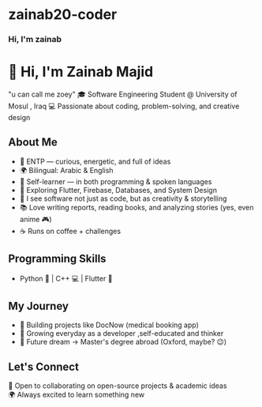 # zainab20-coder
### Hi, I'm zainab 
# 👋 Hi, I'm Zainab Majid  
"u can call me zoey"
🎓 Software Engineering Student @ University of Mosul , Iraq
💻 Passionate about coding, problem-solving, and creative design  

## About Me  
- 🧩 ENTP — curious, energetic, and full of ideas
- 🌍 Bilingual: Arabic & English
-  🌱 Self-learner — in both programming & spoken languages  
- 🚀 Exploring Flutter, Firebase, Databases, and System Design
- 🎨 I see software not just as code, but as creativity & storytelling  
- 📚 Love writing reports, reading books, and analyzing stories (yes, even anime 🎮)  
- ☕ Runs on coffee + challenges

 ## Programming Skills  
- Python 🐍 | C++ 💻 | Flutter 📱  

## My Journey  
- 📌 Building projects like DocNow (medical booking app)  
- 🌱 Growing everyday as a developer ,self-educated and thinker 
- 🎯 Future dream → Master's degree abroad (Oxford, maybe? 😉)  

## Let's Connect  
💼 Open to collaborating on open-source projects & academic ideas  
🌍 Always excited to learn something new
